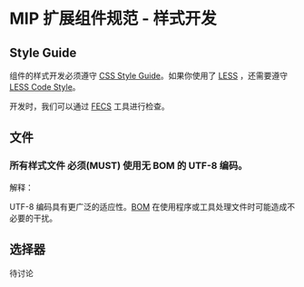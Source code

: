 MIP 扩展组件规范 - 样式开发
==============


Style Guide
------

组件的样式开发必须遵守 [CSS Style Guide](https://github.com/ecomfe/spec/blob/master/css-style-guide.md)。如果你使用了 [LESS](http://lesscss.org/) ，还需要遵守 [LESS Code Style](https://github.com/ecomfe/spec/blob/master/less-code-style.md)。

开发时，我们可以通过 [FECS](http://fecs.baidu.com/) 工具进行检查。



文件
----

### 所有样式文件 **必须(MUST)** 使用无 BOM 的 UTF-8 编码。

解释：

UTF-8 编码具有更广泛的适应性。[BOM](https://en.wikipedia.org/wiki/Byte_order_mark) 在使用程序或工具处理文件时可能造成不必要的干扰。




选择器
-----


待讨论
